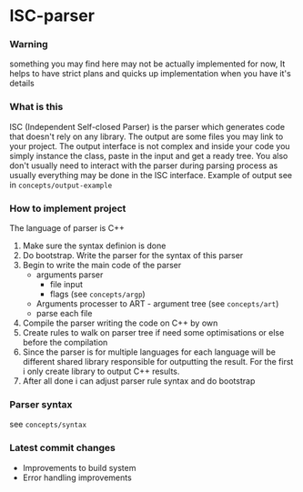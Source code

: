 # ISC-parser
### Warning
  something you may find here may not be actually implemented for now,
  It helps to have strict plans and quicks up implementation when you have it's details
### What is this
 ISC (Independent Self-closed Parser) is the parser which generates code that doesn't rely on any library. The output are some files you may link to your project. The output interface is not complex and inside your code you simply instance the class, paste in the input and get a ready tree. You also don't usually need to interact with the parser during parsing process as usually everything may be done in the ISC interface.
 Example of output see in ```concepts/output-example```
### How to implement project
 The language of parser is C++
 1. Make sure the syntax definion is done
 2. Do bootstrap. Write the parser for the syntax of this parser
 3. Begin to write the main code of the parser
    - arguments parser
      - file input
      - flags (see ```concepts/argp```)
    - Arguments processer to ART - argument tree (see ```concepts/art```)
    - parse each file      
 5. Compile the parser writing the code on C++ by own
 6. Create rules to walk on parser tree if need some optimisations or else before the compilation
 7. Since the parser is for multiple languages for each language will be different shared library responsible for outputting the result. For the first i only create library to output C++ results.
 8. After all done i can adjust parser rule syntax and do bootstrap
### 
### Parser syntax
  
  see ```concepts/syntax```

### Latest commit changes
  - Improvements to build system
  - Error handling improvements
